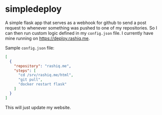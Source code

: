 # simpledeploy

A simple flask app that serves as a webhook for github to send a post request to whenever something was pushed to one of my repositories.
So I can then run custom logic defined in my `config.json` file. I currently have mine running on https://deploy.rashiq.me.

Sample `config.json` file:

```json
[
  {
    "repository": "rashiq.me",
    "steps": [
      "cd /srv/rashiq.me/html",
      "git pull",
      "docker restart flask"
    ]
  }
]
```

This will just update my website.
